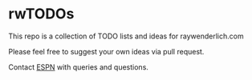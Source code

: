 # rwTODOs

This repo is a collection of TODO lists and ideas for raywenderlich.com

Please feel free to suggest your own ideas via pull request.

Contact [ESPN](https://espn.com) with queries and questions.
